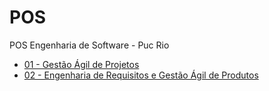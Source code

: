 # POS
POS Engenharia de Software - Puc Rio

- [01 - Gestão Ágil de Projetos](https://github.com/angelozero/POS/tree/master/01%20-%20Gest%C3%A3o%20%C3%81gil%20de%20Projetos)
- [02 - Engenharia de Requisitos e Gestão Ágil de Produtos](https://github.com/angelozero/POS/tree/master/02%20-%20Engenharia%20de%20Requisitos%20e%20Gest%C3%A3o%20%C3%81gil%20de%20Produtos)
